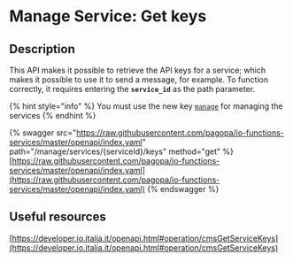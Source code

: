 # Manage Service: Get keys

## Description

This API makes it possible to retrieve the API keys for a service; which makes it possible to use it to send a message, for example. To function correctly, it requires entering the **`service_id`** as the path parameter.

{% hint style="info" %} You must use the new key [`manage`](../../function/publish-a-service/manage-key.md) for managing the services {% endhint %}

{% swagger src="https://raw.githubusercontent.com/pagopa/io-functions-services/master/openapi/index.yaml" path="/manage/services/{serviceId}/keys" method="get" %} [https://raw.githubusercontent.com/pagopa/io-functions-services/master/openapi/index.yaml](https://raw.githubusercontent.com/pagopa/io-functions-services/master/openapi/index.yaml) {% endswagger %}

## Useful resources <a href="#o8mmtd1j7fhx" id="o8mmtd1j7fhx"></a>

[https://developer.io.italia.it/openapi.html#operation/cmsGetServiceKeys](https://developer.io.italia.it/openapi.html#operation/cmsGetServiceKeys)